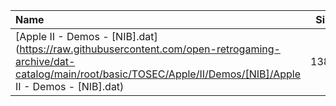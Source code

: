 |Name|Size|
|:---|---:|
|[Apple II - Demos - [NIB].dat](https://raw.githubusercontent.com/open-retrogaming-archive/dat-catalog/main/root/basic/TOSEC/Apple/II/Demos/[NIB]/Apple II - Demos - [NIB].dat)|1381|
